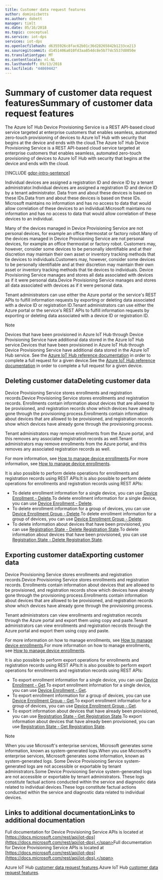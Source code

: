 ```yaml
---
title: Customer data request features
author: dominicbetts
ms.author: dobett
manager: timlt
ms.date: 05/16/2018
ms.topic: conceptual
ms.service: iot-dps
services: iot-dps
ms.openlocfilehash: d6355926c8fac62b01c36d28265842b1233ce213
ms.sourcegitcommit: d1451406a010fd3aa854dc8e5b77dc5537d8050e
ms.translationtype: MT
ms.contentlocale: nl-NL
ms.lasthandoff: 09/13/2018
ms.locfileid: "44869442"
---
```

# <a name="summary-of-customer-data-request-features"></a><span data-ttu-id="93694-102">Summary of customer data request features</span><span class="sxs-lookup"><span data-stu-id="93694-102">Summary of customer data request features</span></span>

<span data-ttu-id="93694-103">The Azure IoT Hub Device Provisioning Service is a REST API-based cloud service targeted at enterprise customers that enables seamless, automated zero-touch provisioning of devices to Azure IoT Hub with security that begins at the device and ends with the cloud.</span><span class="sxs-lookup"><span data-stu-id="93694-103">The Azure IoT Hub Device Provisioning Service is a REST API-based cloud service targeted at enterprise customers that enables seamless, automated zero-touch provisioning of devices to Azure IoT Hub with security that begins at the device and ends with the cloud.</span></span>

[!INCLUDE [gdpr-intro-sentence](../../includes/gdpr-intro-sentence.md)]

<span data-ttu-id="93694-104">Individual devices are assigned a registration ID and device ID by a tenant administrator.</span><span class="sxs-lookup"><span data-stu-id="93694-104">Individual devices are assigned a registration ID and device ID by a tenant administrator.</span></span> <span data-ttu-id="93694-105">Data from and about these devices is based on these IDs.</span><span class="sxs-lookup"><span data-stu-id="93694-105">Data from and about these devices is based on these IDs.</span></span> <span data-ttu-id="93694-106">Microsoft maintains no information and has no access to data that would allow correlation of these devices to an individual.</span><span class="sxs-lookup"><span data-stu-id="93694-106">Microsoft maintains no information and has no access to data that would allow correlation of these devices to an individual.</span></span>

<span data-ttu-id="93694-107">Many of the devices managed in Device Provisioning Service are not personal devices, for example an office thermostat or factory robot.</span><span class="sxs-lookup"><span data-stu-id="93694-107">Many of the devices managed in Device Provisioning Service are not personal devices, for example an office thermostat or factory robot.</span></span> <span data-ttu-id="93694-108">Customers may, however, consider some devices to be personally identifiable and at their discretion may maintain their own asset or inventory tracking methods that tie devices to individuals.</span><span class="sxs-lookup"><span data-stu-id="93694-108">Customers may, however, consider some devices to be personally identifiable and at their discretion may maintain their own asset or inventory tracking methods that tie devices to individuals.</span></span> <span data-ttu-id="93694-109">Device Provisioning Service manages and stores all data associated with devices as if it were personal data.</span><span class="sxs-lookup"><span data-stu-id="93694-109">Device Provisioning Service manages and stores all data associated with devices as if it were personal data.</span></span>

<span data-ttu-id="93694-110">Tenant administrators can use either the Azure portal or the service's REST APIs to fulfill information requests by exporting or deleting data associated with a device ID or registration ID.</span><span class="sxs-lookup"><span data-stu-id="93694-110">Tenant administrators can use either the Azure portal or the service's REST APIs to fulfill information requests by exporting or deleting data associated with a device ID or registration ID.</span></span>

> [!NOTE]
> <span data-ttu-id="93694-111">Devices that have been provisioned in Azure IoT Hub through Device Provisioning Service have additional data stored in the Azure IoT Hub service.</span><span class="sxs-lookup"><span data-stu-id="93694-111">Devices that have been provisioned in Azure IoT Hub through Device Provisioning Service have additional data stored in the Azure IoT Hub service.</span></span> <span data-ttu-id="93694-112">See the [Azure IoT Hub reference documentation](../iot-hub/iot-hub-customer-data-requests.md) in order to complete a full request for a given device.</span><span class="sxs-lookup"><span data-stu-id="93694-112">See the [Azure IoT Hub reference documentation](../iot-hub/iot-hub-customer-data-requests.md) in order to complete a full request for a given device.</span></span>

## <a name="deleting-customer-data"></a><span data-ttu-id="93694-113">Deleting customer data</span><span class="sxs-lookup"><span data-stu-id="93694-113">Deleting customer data</span></span>

<span data-ttu-id="93694-114">Device Provisioning Service stores enrollments and registration records.</span><span class="sxs-lookup"><span data-stu-id="93694-114">Device Provisioning Service stores enrollments and registration records.</span></span> <span data-ttu-id="93694-115">Enrollments contain information about devices that are allowed to be provisioned, and registration records show which devices have already gone through the provisioning process.</span><span class="sxs-lookup"><span data-stu-id="93694-115">Enrollments contain information about devices that are allowed to be provisioned, and registration records show which devices have already gone through the provisioning process.</span></span>

<span data-ttu-id="93694-116">Tenant administrators may remove enrollments from the Azure portal, and this removes any associated registration records as well.</span><span class="sxs-lookup"><span data-stu-id="93694-116">Tenant administrators may remove enrollments from the Azure portal, and this removes any associated registration records as well.</span></span>

<span data-ttu-id="93694-117">For more information, see [How to manage device enrollments](how-to-manage-enrollments.md).</span><span class="sxs-lookup"><span data-stu-id="93694-117">For more information, see [How to manage device enrollments](how-to-manage-enrollments.md).</span></span>

<span data-ttu-id="93694-118">It is also possible to perform delete operations for enrollments and registration records using REST APIs:</span><span class="sxs-lookup"><span data-stu-id="93694-118">It is also possible to perform delete operations for enrollments and registration records using REST APIs:</span></span>

* <span data-ttu-id="93694-119">To delete enrollment information for a single device, you can use [Device Enrollment - Delete](https://docs.microsoft.com/rest/api/iot-dps/deviceenrollment/delete).</span><span class="sxs-lookup"><span data-stu-id="93694-119">To delete enrollment information for a single device, you can use [Device Enrollment - Delete](https://docs.microsoft.com/rest/api/iot-dps/deviceenrollment/delete).</span></span>
* <span data-ttu-id="93694-120">To delete enrollment information for a group of devices, you can use [Device Enrollment Group - Delete](https://docs.microsoft.com/rest/api/iot-dps/deviceenrollmentgroup/delete).</span><span class="sxs-lookup"><span data-stu-id="93694-120">To delete enrollment information for a group of devices, you can use [Device Enrollment Group - Delete](https://docs.microsoft.com/rest/api/iot-dps/deviceenrollmentgroup/delete).</span></span>
* <span data-ttu-id="93694-121">To delete information about devices that have been provisioned, you can use [Registration State - Delete Registration State](https://docs.microsoft.com/rest/api/iot-dps/registrationstate/deleteregistrationstate).</span><span class="sxs-lookup"><span data-stu-id="93694-121">To delete information about devices that have been provisioned, you can use [Registration State - Delete Registration State](https://docs.microsoft.com/rest/api/iot-dps/registrationstate/deleteregistrationstate).</span></span>

## <a name="exporting-customer-data"></a><span data-ttu-id="93694-122">Exporting customer data</span><span class="sxs-lookup"><span data-stu-id="93694-122">Exporting customer data</span></span>

<span data-ttu-id="93694-123">Device Provisioning Service stores enrollments and registration records.</span><span class="sxs-lookup"><span data-stu-id="93694-123">Device Provisioning Service stores enrollments and registration records.</span></span> <span data-ttu-id="93694-124">Enrollments contain information about devices that are allowed to be provisioned, and registration records show which devices have already gone through the provisioning process.</span><span class="sxs-lookup"><span data-stu-id="93694-124">Enrollments contain information about devices that are allowed to be provisioned, and registration records show which devices have already gone through the provisioning process.</span></span>

<span data-ttu-id="93694-125">Tenant administrators can view enrollments and registration records through the Azure portal and export them using copy and paste.</span><span class="sxs-lookup"><span data-stu-id="93694-125">Tenant administrators can view enrollments and registration records through the Azure portal and export them using copy and paste.</span></span>

<span data-ttu-id="93694-126">For more information on how to manage enrollments, see [How to manage device enrollments](how-to-manage-enrollments.md).</span><span class="sxs-lookup"><span data-stu-id="93694-126">For more information on how to manage enrollments, see [How to manage device enrollments](how-to-manage-enrollments.md).</span></span>

<span data-ttu-id="93694-127">It is also possible to perform export operations for enrollments and registration records using REST APIs:</span><span class="sxs-lookup"><span data-stu-id="93694-127">It is also possible to perform export operations for enrollments and registration records using REST APIs:</span></span>

* <span data-ttu-id="93694-128">To export enrollment information for a single device, you can use [Device Enrollment - Get](https://docs.microsoft.com/rest/api/iot-dps/deviceenrollment/get).</span><span class="sxs-lookup"><span data-stu-id="93694-128">To export enrollment information for a single device, you can use [Device Enrollment - Get](https://docs.microsoft.com/rest/api/iot-dps/deviceenrollment/get).</span></span>
* <span data-ttu-id="93694-129">To export enrollment information for a group of devices, you can use [Device Enrollment Group - Get](https://docs.microsoft.com/rest/api/iot-dps/deviceenrollmentgroup/get).</span><span class="sxs-lookup"><span data-stu-id="93694-129">To export enrollment information for a group of devices, you can use [Device Enrollment Group - Get](https://docs.microsoft.com/rest/api/iot-dps/deviceenrollmentgroup/get).</span></span>
* <span data-ttu-id="93694-130">To export information about devices that have already been provisioned, you can use [Registration State - Get Registration State](https://docs.microsoft.com/rest/api/iot-dps/registrationstate/getregistrationstate).</span><span class="sxs-lookup"><span data-stu-id="93694-130">To export information about devices that have already been provisioned, you can use [Registration State - Get Registration State](https://docs.microsoft.com/rest/api/iot-dps/registrationstate/getregistrationstate).</span></span>

> [!NOTE]
> <span data-ttu-id="93694-131">When you use Microsoft's enterprise services, Microsoft generates some information, known as system-generated logs.</span><span class="sxs-lookup"><span data-stu-id="93694-131">When you use Microsoft's enterprise services, Microsoft generates some information, known as system-generated logs.</span></span> <span data-ttu-id="93694-132">Some Device Provisioning Service system-generated logs are not accessible or exportable by tenant administrators.</span><span class="sxs-lookup"><span data-stu-id="93694-132">Some Device Provisioning Service system-generated logs are not accessible or exportable by tenant administrators.</span></span> <span data-ttu-id="93694-133">These logs constitute factual actions conducted within the service and diagnostic data related to individual devices.</span><span class="sxs-lookup"><span data-stu-id="93694-133">These logs constitute factual actions conducted within the service and diagnostic data related to individual devices.</span></span>

## <a name="links-to-additional-documentation"></a><span data-ttu-id="93694-134">Links to additional documentation</span><span class="sxs-lookup"><span data-stu-id="93694-134">Links to additional documentation</span></span>

<span data-ttu-id="93694-135">Full documentation for Device Provisioning Service APIs is located at [https://docs.microsoft.com/rest/api/iot-dps](https://docs.microsoft.com/rest/api/iot-dps).</span><span class="sxs-lookup"><span data-stu-id="93694-135">Full documentation for Device Provisioning Service APIs is located at [https://docs.microsoft.com/rest/api/iot-dps](https://docs.microsoft.com/rest/api/iot-dps).</span></span>

<span data-ttu-id="93694-136">Azure IoT Hub [customer data request features](../iot-hub/iot-hub-customer-data-requests.md).</span><span class="sxs-lookup"><span data-stu-id="93694-136">Azure IoT Hub [customer data request features](../iot-hub/iot-hub-customer-data-requests.md).</span></span>
